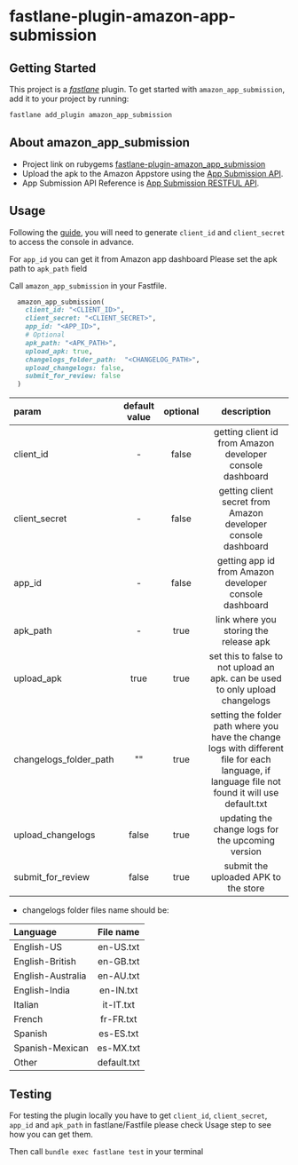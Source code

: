 # fastlane-plugin-amazon-app-submission

## Getting Started

This project is a [_fastlane_](https://github.com/fastlane/fastlane) plugin. To get started with `amazon_app_submission`, add it to your project by running:

```bash
fastlane add_plugin amazon_app_submission
```

## About amazon_app_submission

* Project link on rubygems [fastlane-plugin-amazon_app_submission](https://rubygems.org/gems/fastlane-plugin-amazon_app_submission)
* Upload the apk to the Amazon Appstore using the [App Submission API](https://developer.amazon.com/docs/app-submission-api/overview.html).
* App Submission API Reference is [App Submission RESTFUL API](https://developer.amazon.com/docs/app-submission-api/appsub-api-ref.html).

## Usage

Following the [guide](https://developer.amazon.com/docs/app-submission-api/auth.html), you will need to generate `client_id` and `client_secret` to access the console in advance.

For `app_id` you can get it from Amazon app dashboard
Please set the apk path to `apk_path` field

Call `amazon_app_submission` in your Fastfile.

```ruby
  amazon_app_submission(
    client_id: "<CLIENT_ID>",
    client_secret: "<CLIENT_SECRET>",
    app_id: "<APP_ID>",
    # Optional
    apk_path: "<APK_PATH>",
    upload_apk: true,
    changelogs_folder_path:  "<CHANGELOG_PATH>",
    upload_changelogs: false,
    submit_for_review: false
  )
```

| param | default value | optional | description
|:----------|:-----------:|:-----------:|:-----------:|
client_id | - | false | getting client id from Amazon developer console dashboard
client_secret | - | false | getting client secret from Amazon developer console dashboard
app_id | - | false | getting app id from Amazon developer console dashboard
apk_path | - | true | link where you storing the release apk
upload_apk  | true  | true  | set this to false to not upload an apk. can be used to only upload changelogs
changelogs_folder_path | "" | true | setting the folder path where you have the change logs with different file for each language, if language file not found it will use default.txt
upload_changelogs | false | true | updating the change logs for the upcoming version
submit_for_review | false | true | submit the uploaded APK to the store  

* changelogs folder files name should be:

| Language | File name
|:----------|:-----------:|
English-US | en-US.txt
English-British | en-GB.txt
English-Australia | en-AU.txt
English-India | en-IN.txt
Italian |it-IT.txt
French | fr-FR.txt
Spanish | es-ES.txt
Spanish-Mexican | es-MX.txt
Other | default.txt  

## Testing

For testing the plugin locally you have to get `client_id`, `client_secret`, `app_id` and `apk_path` in fastlane/Fastfile
please check Usage step to see how you can get them.

Then call `bundle exec fastlane test` in your terminal
